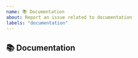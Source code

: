 ```yaml
---
name: 📚 Documentation
about: Report an issue related to documentation
labels: "documentation"
---
```


## 📚 Documentation

<!-- A clear and concise description of what the issue is. -->

